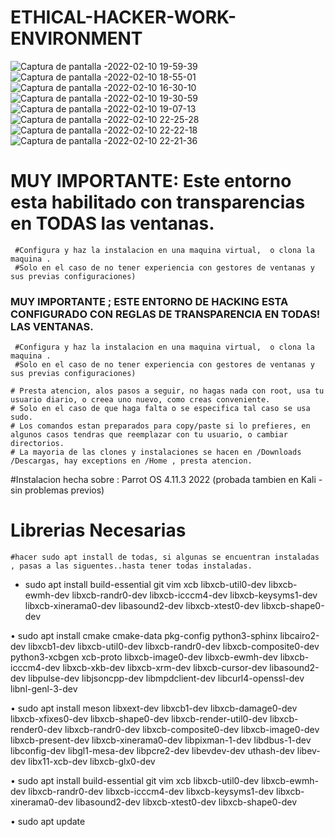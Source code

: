 # ETHICAL-HACKER-WORK-ENVIRONMENT


![Captura de pantalla -2022-02-10 19-59-39](https://user-images.githubusercontent.com/97669969/154141253-28876c7b-c3a2-4fc0-afb4-287c14752633.png)
![Captura de pantalla -2022-02-10 18-55-01](https://user-images.githubusercontent.com/97669969/154141266-2e1d424d-2d37-465a-8094-a59e164b43e8.png)
![Captura de pantalla -2022-02-10 16-30-10](https://user-images.githubusercontent.com/97669969/154141274-15c5a6de-49fe-49bf-9ee1-0ba650b4605a.png)
![Captura de pantalla -2022-02-10 19-30-59](https://user-images.githubusercontent.com/97669969/154141282-b176cf7a-aa96-4766-a35c-0ba89d804577.png)
![Captura de pantalla -2022-02-10 19-07-13](https://user-images.githubusercontent.com/97669969/154141288-443e7565-1a94-47a9-ab3c-268f6f6abbf1.png)
![Captura de pantalla -2022-02-10 22-25-28](https://user-images.githubusercontent.com/97669969/154141304-25db8fc3-95e8-4161-b0b7-59a98f3c799d.png)
![Captura de pantalla -2022-02-10 22-22-18](https://user-images.githubusercontent.com/97669969/154141307-d78820ee-3322-4da0-a750-ebcff2deec68.png)
![Captura de pantalla -2022-02-10 22-21-36](https://user-images.githubusercontent.com/97669969/154141320-a49440e3-1460-4a9c-a8f1-7a683f2f92c8.png)
  
# MUY IMPORTANTE: Este entorno esta habilitado con transparencias en TODAS las ventanas. 
  
     #Configura y haz la instalacion en una maquina virtual,  o clona la maquina .
     #Solo en el caso de no tener experiencia con gestores de ventanas y sus previas configuraciones)
               
### MUY IMPORTANTE ; ESTE ENTORNO DE HACKING ESTA CONFIGURADO CON REGLAS DE TRANSPARENCIA EN TODAS! LAS VENTANAS.
  
     #Configura y haz la instalacion en una maquina virtual,  o clona la maquina .
     #Solo en el caso de no tener experiencia con gestores de ventanas y sus previas configuraciones)

    # Presta atencion, alos pasos a seguir, no hagas nada con root, usa tu usuario diario, o creea uno nuevo, como creas conveniente.
    # Solo en el caso de que haga falta o se especifica tal caso se usa sudo.
    # Los comandos estan preparados para copy/paste si lo prefieres, en algunos casos tendras que reemplazar con tu usuario, o cambiar directorios.
    # La mayoria de las clones y instalaciones se hacen en /Downloads /Descargas, hay exceptions en /Home , presta atencion.
   
   #Instalacion hecha sobre : Parrot OS 4.11.3 2022 (probada tambien en Kali -sin problemas previos) 


# Librerias Necesarias 
    #hacer sudo apt install de todas, si algunas se encuentran instaladas , pasas a las siguentes..hasta tener todas instaladas.

* sudo apt install build-essential git vim xcb libxcb-util0-dev libxcb-ewmh-dev libxcb-randr0-dev libxcb-icccm4-dev 
libxcb-keysyms1-dev libxcb-xinerama0-dev libasound2-dev libxcb-xtest0-dev libxcb-shape0-dev

• sudo apt install cmake cmake-data pkg-config python3-sphinx libcairo2-dev libxcb1-dev libxcb-util0-dev libxcb-randr0-dev 
libxcb-composite0-dev python3-xcbgen xcb-proto libxcb-image0-dev libxcb-ewmh-dev libxcb-icccm4-dev libxcb-xkb-dev 
libxcb-xrm-dev libxcb-cursor-dev libasound2-dev libpulse-dev libjsoncpp-dev libmpdclient-dev libcurl4-openssl-dev libnl-genl-3-dev

• sudo apt install meson libxext-dev libxcb1-dev libxcb-damage0-dev libxcb-xfixes0-dev libxcb-shape0-dev libxcb-render-util0-dev libxcb-render0-dev 
libxcb-randr0-dev libxcb-composite0-dev libxcb-image0-dev libxcb-present-dev libxcb-xinerama0-dev libpixman-1-dev libdbus-1-dev libconfig-dev 
libgl1-mesa-dev libpcre2-dev libevdev-dev uthash-dev libev-dev libx11-xcb-dev libxcb-glx0-dev

• sudo apt install build-essential git vim xcb libxcb-util0-dev libxcb-ewmh-dev libxcb-randr0-dev libxcb-icccm4-dev libxcb-keysyms1-dev libxcb-xinerama0-dev libasound2-dev libxcb-xtest0-dev libxcb-shape0-dev
 
• sudo apt update
